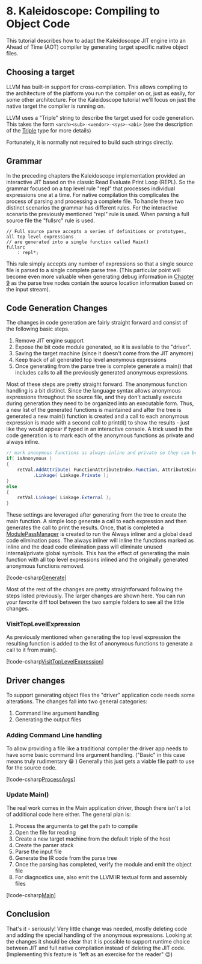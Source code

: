 # 8. Kaleidoscope: Compiling to Object Code
This tutorial describes how to adapt the Kaleidoscope JIT engine into an Ahead of Time (AOT) compiler
by generating target specific native object files.

## Choosing a target
LLVM has built-in support for cross-compilation. This allows compiling to the architecture of the platform
you run the compiler on or, just as easily, for some other architecture. For the Kaleidoscope tutorial we'll
focus on just the native target the compiler is running on.

LLVM uses a "Triple" string to describe the target used for code generation. This takes the form `<arch><sub>-<vendor>-<sys>-<abi>`
(see the description of the [Triple](xref:Llvm.NET.Triple) type for more details)

Fortunately, it is normally not required to build such strings directly. 

## Grammar
In the preceding chapters the Kaleidoscope implementation provided an interactive JIT based on the classic
Read Evaluate Print Loop (REPL). So the grammar focused on a top level rule "repl" that processes individual
expressions one at a time. For native compilation this complicates the process of parsing and processing a
complete file. To handle these two distinct scenarios the grammar has different rules. For the interactive
scenario the previously mentioned "repl" rule is used. When parsing a full source file the "fullsrc" rule
is used.

```antlr
// Full source parse accepts a series of definitions or prototypes, all top level expressions
// are generated into a single function called Main()
fullsrc
    : repl*;
```

This rule simply accepts any number of expressions so that a single source file is parsed to a single
complete parse tree. (This particular point will become even more valuable when generating debug information
in [Chapter 9](Kaleidoscope-ch9.md) as the parse tree nodes contain the source location information based on the input stream).

## Code Generation Changes
The changes in code generation are fairly straight forward and consist of the following basic steps.
1. Remove JIT engine support
2. Expose the bit code module generated, so it is available to the "driver".
3. Saving the target machine (since it doesn't come from the JIT anymore)
4. Keep track of all generated top level anonymous expressions
5. Once generating from the parse tree is complete generate a main() that includes calls to all the
previously generated anonymous expressions.

Most of these steps are pretty straight forward. The anonymous function handling is a bit distinct.
Since the language syntax allows anonymous expressions throughout the source file, and they don't
actually execute during generation they need to be organized into an executable form. Thus, a new
list of the generated functions is maintained and after the tree is generated a new main() function
is created and a call to each anonymous expression is made with a second call to printd() to show
the results - just like they would appear if typed in an interactive console. A trick used in the
code generation is to mark each of the anonymous functions as private and always inline. 

```C#
// mark anonymous functions as always-inline and private so they can be inlined and then removed
if( isAnonymous )
{
    retVal.AddAttribute( FunctionAttributeIndex.Function, AttributeKind.AlwaysInline )
          .Linkage( Linkage.Private );
}
else
{
    retVal.Linkage( Linkage.External );
}
```

These settings are leveraged after generating from the tree to create the main function. A simple
loop generate a call to each expression and then generates the call to print the results. Once, that
is completed a [ModulePassManager](xref:Llvm.NET.Transforms.ModulePassManager) is created to run
the Always inliner and a global dead code elimination pass. The always inliner will inline the functions
marked as inline and the dead code elimination pass will eliminate unused internal/private global symbols.
This has the effect of generating the main function with all top level expressions inlined and the originally
generated anonymous functions removed. 

[!code-csharp[Generate](../../../Samples/Kaleidoscope/Chapter8/CodeGenerator.cs#Generate)]

Most of the rest of the changes are pretty straightforward following the steps listed previously. The larger
changes are shown here. You can run your favorite diff tool between the two sample folders to see all the little
changes.

### VisitTopLevelExpression
As previously mentioned when generating the top level expression the resulting function is added to the
list of anonymous functions to generate a call to it from main().

[!code-csharp[VisitTopLevelExpression](../../../Samples/Kaleidoscope/Chapter8/CodeGenerator.cs#VisitTopLevelExpression)]


## Driver changes
To support generating object files the "driver" application code needs some alterations. The changes
fall into two general categories:

1. Command line argument handling
2. Generating the output files

### Adding Command Line handling
To allow providing a file like a traditional compiler the driver app needs to have some basic
command line argument handling. ("Basic" in this case means truly rudimentary :grin: )
Generally this just gets a viable file path to use for the source code.

[!code-csharp[ProcessArgs](../../../Samples/Kaleidoscope/Chapter8/Program.cs#ProcessArgs)]

### Update Main()
The real work comes in the Main application driver, though there isn't a lot of additional code
here either. The general plan is:
1. Process the arguments to get the path to compile
2. Open the file for reading
3. Create a new target machine from the default triple of the host
4. Create the parser stack
5. Parse the input file
6. Generate the IR code from the parse tree
7. Once the parsing has completed, verify the module and emit the object file
8. For diagnostics use, also emit the LLVM IR textual form and assembly files

[!code-csharp[Main](../../../Samples/Kaleidoscope/Chapter8/Program.cs#Main)]

## Conclusion
That's it - seriously! Very little change was needed, mostly deleting code and adding the special handling of the
anonymous expressions. Looking at the changes it should be clear that it is possible to support runtime choice
between JIT and full native compilation instead of deleting the JIT code. (Implementing this feature is
"left as an exercise for the reader" :wink:)




